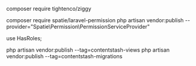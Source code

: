 composer require tightenco/ziggy

composer require spatie/laravel-permission
php artisan vendor:publish --provider="Spatie\Permission\PermissionServiceProvider"


 use HasRoles;




php artisan vendor:publish --tag=contentstash-views
php artisan vendor:publish --tag=contentstash-migrations